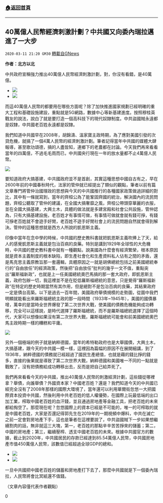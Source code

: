 ###  [:house:返回首頁](https://github.com/ourhimalayas/txt)
---

## 40萬億人民幣經濟刺激計劃？中共國又向委內瑞拉邁進了一大步
`2020-03-11 21:20 GM30` [轉載自GNews](https://gnews.org/zh-hant/139128/)

**作者：北方以北**

中共政府宣稱強力推出40萬億人民幣經濟刺激計劃，對，你沒有看錯，是40萬億。

- ![](https://s3-ap-northeast-1.amazonaws.com/news.guo.offload.media/wp-content/uploads/2020/03/11210913/1-57.png)
- ![](https://s3-ap-northeast-1.amazonaws.com/news.guo.offload.media/wp-content/uploads/2020/03/11210939/2-40.png)


而這40萬億人民幣的都要用在哪些方面呢？除了加快推進國家規劃已經明確的重大工程和基礎設施建設，重點就是5G網路，數據中心等新基建進度。按照穆桂英戰友的說法，說白了就是要打造一個高科技下的現代奴隸制度。中共盜國賊永遠都是奴隸，中共國老百姓永遠都是奴隸。

我們知道中共國早在2008年，胡錦濤、溫家寶主政時期，為了應對美國引發的次貸危機，就搞了一個4萬人民幣的經濟刺激計劃。筆者記得當年中共國的媒體大肆報導，甚至歌功頌德，搞的人盡皆知，連鄉下的老農都在討論。今天我們再來看看當年的四萬億，不過毛毛雨而已，中共國央行現在一年的放水量都不止4萬億人民幣。

![](https://s3-ap-northeast-1.amazonaws.com/news.guo.offload.media/wp-content/uploads/2020/03/11211019/3-19.png)

要知道政府大搞基建，中共國政府並不是首創，其實這種思想中國自古有之，早在2600年前的中國春秋時代，法家的管仲就已經提出了類似的觀點，筆者以前有篇文章專門將管仲治國理政的思想與今天的中共國推行的各種國家政策做過詳細的對比，其中有一條就寫到，當年的齊桓公為了能鞏固齊國的統治，解決國內的流民問題，齊桓公聽取了管仲的建議，在全國大搞奢靡之風，齊桓公帶頭穿華麗的衣服，並在全國大搞基建，大興土木，具體的做法就是多建宮殿和社會公共設施，管仲認為，只有大搞基建設施，老百姓才有事情可做，有事情可做就會就有錢可掙，有錢可掙老百姓就不會遊手好閒，老百姓不遊手好閒社會上的流民問題自然就會得到解決。管仲的這種思想就是西方人所說的凱恩斯主義。

印像中當年在念中學的時候，中共國的歷史教科書就把凱恩斯主義吹捧上了天，給人的感覺凱恩斯主義就是包治百病的良藥。特別是講到1929年全球性的大危機時，中共國的歷史教科書中就有一種觀點，說美國為什麼會有經濟繁榮，根本原因就是資本主義制度的根本缺陷，即生產社會化和生產資料私人佔有之間的矛盾，還是馬克思主義原教旨那一套邏輯，具體原因之一就是胡佛總統包括之前美國總統奉行的“自由放任”的經濟政策，然後把“自由放任”批判的幾乎一文不值，重點突出“羅斯福新政”，也就是上一任美國總統奧巴馬搞的那一套大政府，即凱恩斯主義，政府包辦一切，我這裡並不是在貶低羅斯福總統的意思，只是覺得“羅斯福新政”在特定的歷史時期當然有其作用，但是絕對不是包治百病的良藥，其結果政府一定是債台高築。以下是過去一百年間，美國政府舉債規模的走勢圖，從圖中我們明顯就能看出來羅斯福總統主政的那一段時間（1933年~1945年），美國的國債暴增，萬幸的是當時全世界爆發了第二次世界大戰，使美國的債務危機能夠成功轉移，完全可以這樣說，是時代選擇了羅斯福總統，而不是羅斯福總統選擇了這個時代，大家可以想像如果沒有第二次世界大戰，羅斯福總統可能會和前美國總統奧巴馬主政時期一樣的糟糕和平庸。

![](https://s3-ap-northeast-1.amazonaws.com/news.guo.offload.media/wp-content/uploads/2020/03/11211109/4-13.png)

另外一個極端的例子就是納粹德國，當年的希特勒政府也是大舉國債，大興土木，大搞基建，跟今天的中共國一模一樣，這裡因為篇幅的原因不在展開細講，到了1936年，納粹德國的債務就已經超過了國民生產總值，也就是藉的錢比掙的錢多，直接的後果就是導致了第二次世界大戰，納粹德國和美國唯一不同的一點就是戰敗了，沒有把債務給成功轉移出去，反而是把自己給弄死了。

我們再來看看今天的中共國，推出40萬億人民幣的刺激經濟計劃，這些錢從哪裡拿？舉債，向誰舉債？外國資本家？中國老百姓？還是？我們知道今天的中共國已經完全沒有了2008年那樣的國際大環境了，當年還可以利用華爾街忽悠一大把國際資本投資中共國，然後利用中共老百姓的低人權優勢，在國際上玩最低端的出口加工業，榨取中國老百姓的血汗錢，並且通過房地產等金融工具，把老百姓的未來都給掏空了。那麼現在呢？忽悠國際上的資本已經是不可能的，唯一的可榨取的就是中國老百姓，大家是否還記得郭先生在2019年的一期視頻中爆料，中共在滅亡之前一定會對房地產下手，這也是筆者在這裡要說了，中共盜國賊下一步如果想繼續割肉的話，無非就這三大塊，第一，老百姓的那點辛辛苦苦掙來的儲蓄；第二，中國的房地產；第三，繼續壓榨、透支中國老百姓的未來。根據中共國官方的數據，截止到2020年，中共國居民的存款已經達到85.54萬億人民幣，中共國房地產市值450萬億人民幣，該數值已經超過全球GDP的總和。

- ![](https://s3-ap-northeast-1.amazonaws.com/news.guo.offload.media/wp-content/uploads/2020/03/11211213/5-13.png)
- ![](https://s3-ap-northeast-1.amazonaws.com/news.guo.offload.media/wp-content/uploads/2020/03/11211231/6-16.png)


一旦中共國把中國老百姓的儲蓄和房地產打下去了，那麼中共國就是下一個委內瑞拉，人民幣將會比冥紙還不值錢。

（文章內容僅代表作者觀點）

0

